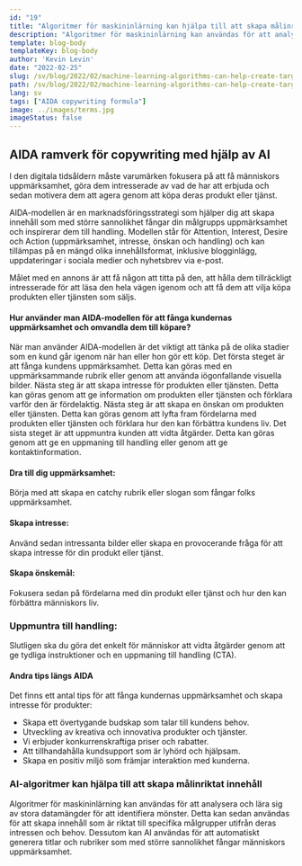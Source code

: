 ```yaml
---
id: "19"
title: "Algoritmer för maskininlärning kan hjälpa till att skapa målinriktat innehåll"
description: "Algoritmer för maskininlärning kan användas för att analysera och lära sig av stora datamängder för att identifiera mönster. Detta kan sedan användas för att skapa innehåll som är riktat till specifika målgrupper utifrån deras intressen. Genom att använda maskininlärning kan företag skapa innehåll som är mer relevant för deras kunder och som bidrar till ökad försäljning."
template: blog-body
templateKey: blog-body
author: 'Kevin Levin'
date: "2022-02-25"
slug: /sv/blog/2022/02/machine-learning-algorithms-can-help-create-targeted-content
path: /sv/blog/2022/02/machine-learning-algorithms-can-help-create-targeted-content
lang: sv
tags: ["AIDA copywriting formula"]
image: ../images/terms.jpg
imageStatus: false
---
```

## AIDA ramverk för copywriting med hjälp av AI

I den digitala tidsåldern måste varumärken fokusera på att få människors uppmärksamhet, göra dem intresserade av vad de har att erbjuda och sedan motivera dem att agera genom att köpa deras produkt eller tjänst.

AIDA-modellen är en marknadsföringsstrategi som hjälper dig att skapa innehåll som med större sannolikhet fångar din målgrupps uppmärksamhet och inspirerar dem till handling. Modellen står för Attention, Interest, Desire och Action (uppmärksamhet, intresse, önskan och handling) och kan tillämpas på en mängd olika innehållsformat, inklusive blogginlägg, uppdateringar i sociala medier och nyhetsbrev via e-post.

Målet med en annons är att få någon att titta på den, att hålla dem tillräckligt intresserade för att läsa den hela vägen igenom och att få dem att vilja köpa produkten eller tjänsten som säljs.



#### Hur använder man AIDA-modellen för att fånga kundernas uppmärksamhet och omvandla dem till köpare?

När man använder AIDA-modellen är det viktigt att tänka på de olika stadier som en kund går igenom när han eller hon gör ett köp. Det första steget är att fånga kundens uppmärksamhet. Detta kan göras med en uppmärksammande rubrik eller genom att använda iögonfallande visuella bilder. Nästa steg är att skapa intresse för produkten eller tjänsten. Detta kan göras genom att ge information om produkten eller tjänsten och förklara varför den är fördelaktig. Nästa steg är att skapa en önskan om produkten eller tjänsten. Detta kan göras genom att lyfta fram fördelarna med produkten eller tjänsten och förklara hur den kan förbättra kundens liv. Det sista steget är att uppmuntra kunden att vidta åtgärder. Detta kan göras genom att ge en uppmaning till handling eller genom att ge kontaktinformation.




#### Dra till dig uppmärksamhet:

Börja med att skapa en catchy rubrik eller slogan som fångar folks uppmärksamhet.


#### Skapa intresse:

Använd sedan intressanta bilder eller skapa en provocerande fråga för att skapa intresse för din produkt eller tjänst.


#### Skapa önskemål:

Fokusera sedan på fördelarna med din produkt eller tjänst och hur den kan förbättra människors liv.

### Uppmuntra till handling:


Slutligen ska du göra det enkelt för människor att vidta åtgärder genom att ge tydliga instruktioner och en uppmaning till handling (CTA).



#### Andra tips längs AIDA

Det finns ett antal tips för att fånga kundernas uppmärksamhet och skapa intresse för produkter:

- Skapa ett övertygande budskap som talar till kundens behov.
- Utveckling av kreativa och innovativa produkter och tjänster.
- Vi erbjuder konkurrenskraftiga priser och rabatter.
- Att tillhandahålla kundsupport som är lyhörd och hjälpsam.
- Skapa en positiv miljö som främjar interaktion med kunderna.



### AI-algoritmer kan hjälpa till att skapa målinriktat innehåll
Algoritmer för maskininlärning kan användas för att analysera och lära sig av stora datamängder för att identifiera mönster. Detta kan sedan användas för att skapa innehåll som är riktat till specifika målgrupper utifrån deras intressen och behov. Dessutom kan AI användas för att automatiskt generera titlar och rubriker som med större sannolikhet fångar människors uppmärksamhet.
